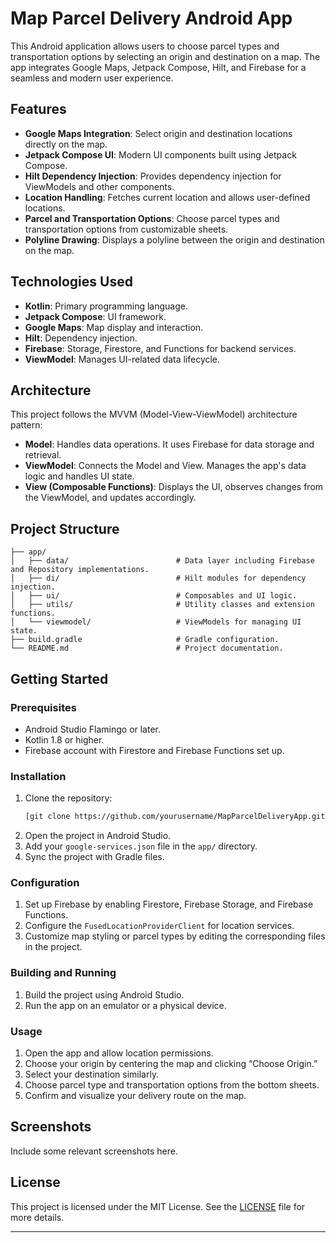 # Map Parcel Delivery Android App

This Android application allows users to choose parcel types and transportation options by selecting an origin and destination on a map. The app integrates Google Maps, Jetpack Compose, Hilt, and Firebase for a seamless and modern user experience.

## Features

- **Google Maps Integration**: Select origin and destination locations directly on the map.
- **Jetpack Compose UI**: Modern UI components built using Jetpack Compose.
- **Hilt Dependency Injection**: Provides dependency injection for ViewModels and other components.
- **Location Handling**: Fetches current location and allows user-defined locations.
- **Parcel and Transportation Options**: Choose parcel types and transportation options from customizable sheets.
- **Polyline Drawing**: Displays a polyline between the origin and destination on the map.

## Technologies Used

- **Kotlin**: Primary programming language.
- **Jetpack Compose**: UI framework.
- **Google Maps**: Map display and interaction.
- **Hilt**: Dependency injection.
- **Firebase**: Storage, Firestore, and Functions for backend services.
- **ViewModel**: Manages UI-related data lifecycle.

## Architecture

This project follows the MVVM (Model-View-ViewModel) architecture pattern:

- **Model**: Handles data operations. It uses Firebase for data storage and retrieval.
- **ViewModel**: Connects the Model and View. Manages the app's data logic and handles UI state.
- **View (Composable Functions)**: Displays the UI, observes changes from the ViewModel, and updates accordingly.

## Project Structure

```
├── app/
│   ├── data/                        # Data layer including Firebase and Repository implementations.
│   ├── di/                          # Hilt modules for dependency injection.
│   ├── ui/                          # Composables and UI logic.
│   ├── utils/                       # Utility classes and extension functions.
│   └── viewmodel/                   # ViewModels for managing UI state.
├── build.gradle                     # Gradle configuration.
└── README.md                        # Project documentation.
```

## Getting Started

### Prerequisites

- Android Studio Flamingo or later.
- Kotlin 1.8 or higher.
- Firebase account with Firestore and Firebase Functions set up.

### Installation

1. Clone the repository:
   ```sh
   [git clone https://github.com/yourusername/MapParcelDeliveryApp.git](https://github.com/iamomidk/uber4things.git)
   ```
2. Open the project in Android Studio.
3. Add your `google-services.json` file in the `app/` directory.
4. Sync the project with Gradle files.

### Configuration

1. Set up Firebase by enabling Firestore, Firebase Storage, and Firebase Functions.
2. Configure the `FusedLocationProviderClient` for location services.
3. Customize map styling or parcel types by editing the corresponding files in the project.

### Building and Running

1. Build the project using Android Studio.
2. Run the app on an emulator or a physical device.

### Usage

1. Open the app and allow location permissions.
2. Choose your origin by centering the map and clicking “Choose Origin.”
3. Select your destination similarly.
4. Choose parcel type and transportation options from the bottom sheets.
5. Confirm and visualize your delivery route on the map.

## Screenshots

Include some relevant screenshots here.

## License

This project is licensed under the MIT License. See the [LICENSE](LICENSE) file for more details.

---
